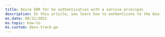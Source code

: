 ```yaml
---
title: Azure SDK for Go authentication with a service principal
description: In this article, you learn how to authenticate to the Azure SDK with Go.
ms.date: 08/21/2021
ms.topic: how-to
ms.custom: devx-track-go
---
```


